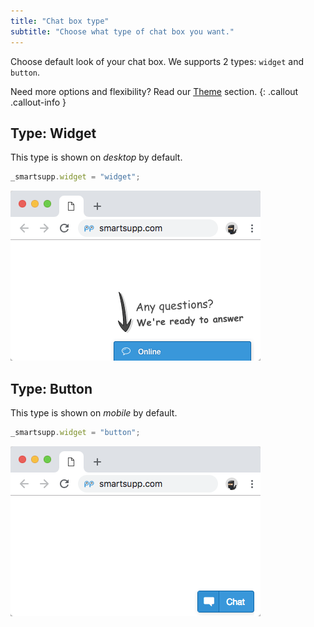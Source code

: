 ```yaml
---
title: "Chat box type"
subtitle: "Choose what type of chat box you want."
---
```


Choose default look of your chat box. We supports 2 types: `widget` and `button`.

Need more options and flexibility? Read our [Theme](/docs/javascript-api/theme/#themeoptions) section.
{: .callout .callout-info }

## Type: Widget

This type is shown on _desktop_ by default.

```js
_smartsupp.widget = "widget";
```

![chat box type widget](/assets/img/docs/customization/chat-box-type/chat-box-type-widget.png)

## Type: Button

This type is shown on _mobile_ by default.

```js
_smartsupp.widget = "button";
```

![chat box type button](/assets/img/docs/customization/chat-box-type/chat-box-type-button.png)